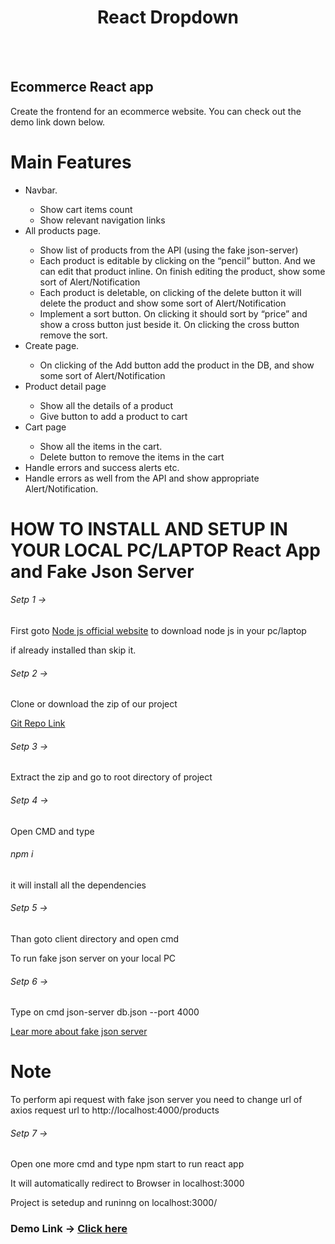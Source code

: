 <h1 align="center">React Dropdown</h1> <br/><br/>

## Ecommerce React app
<p>Create the frontend for an ecommerce website. You can check out the demo link down below.</p>


# Main Features
<ul>
    <li>Navbar.</li>
    <ul>
        <li>Show cart items count</li>
        <li>Show relevant navigation links </li>
    </ul>
    <li>All products page.</li>
    <ul>
        <li>Show list of products from the API (using the fake json-server) </li>
        <li>Each product is editable by clicking on the “pencil”​ button. And we can edit that product inline. On finish editing the product, show some sort of Alert/Notification</li>
        <li>Each product is deletable, on clicking of the delete button it will delete the product and show some sort of Alert/Notification </li>
        <li>Implement a sort button. On clicking it should sort by “price”​ and show a cross button just beside it. On clicking the cross button remove the sort. </li>
    </ul>
    <li>Create page.</li>
    <ul>
        <li>On clicking of the Add button add the product in the DB, and show some sort of Alert/Notification</li>
    </ul>
    <li>Product detail page</li>
    <ul>
        <li>Show all the details of a product</li>
        <li>Give button to add a product to cart</li>
    </ul>
    <li>Cart page</li>
    <ul>
        <li>Show all the items in the cart.</li>
        <li>Delete button to remove the items in the cart</li>
    </ul>
    <li>Handle errors and success alerts etc.</li>
    <li>Handle errors as well from the API and show appropriate Alert/Notification.</li>
</ul>


# HOW TO INSTALL AND SETUP IN YOUR LOCAL PC/LAPTOP React App and Fake Json Server

<h6>Setp 1 -></h6> <p>First goto <a href="https://nodejs.org/en">Node js official website</a> to download node js in your pc/laptop</p>
</h6><p>if already installed than skip it.</p>

<h6>Setp 2 -></h6><p>Clone or download the zip of our project</p>
<a href="https://github.com/Karimansari4/e-commerce-redux.git">Git Repo Link</a>

<h6>Setp 3 -></h6><p>Extract the zip and go to root directory of project</p>

<h6>Setp 4 -></h6><p>Open CMD and type <h6>npm i</h6> it will install all the dependencies</p>

<h6>Setp 5 -></h6><p>Than goto client directory and open cmd</p>

<p>To run fake json server on your local PC</p>
<h6>Setp 6 -></h6><p>Type on cmd json-server db.json --port 4000</p>
<a href="https://www.npmjs.com/package/json-server">Lear more about fake json server</a>

# Note
<p>To perform api request with fake json server you need to change url of axios request url to http://localhost:4000/products</p>

<h6>Setp 7 -></h6><p>Open one more cmd and type npm start to run react app</p>

<p>It will automatically redirect to Browser in localhost:3000</p>

<p>Project is setedup and runinng on localhost:3000/</p>

<h3>Demo Link -> <a href="https://6497d7f015317c548cbe25c2--bejewelled-melba-f2b61a.netlify.app/">Click here</a></h3>